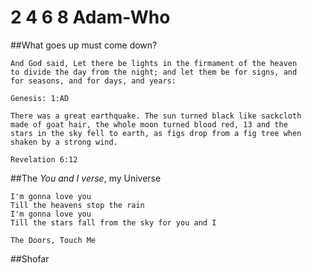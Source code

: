 # 2 4 6 8 Adam-Who

##What goes up must come down?

```
And God said, Let there be lights in the firmament of the heaven 
to divide the day from the night; and let them be for signs, and 
for seasons, and for days, and years:

Genesis: 1:AD

There was a great earthquake. The sun turned black like sackcloth
made of goat hair, the whole moon turned blood red, 13 and the 
stars in the sky fell to earth, as figs drop from a fig tree when
shaken by a strong wind.

Revelation 6:12
```

##The *You and I* *verse*, my Universe

```
I'm gonna love you 
Till the heavens stop the rain 
I'm gonna love you 
Till the stars fall from the sky for you and I 
 
The Doors, Touch Me
```
##Shofar